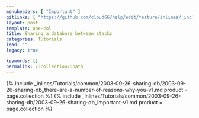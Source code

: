 ```yaml
---
menuheaders: [ "Important" ]
gitlinks: [ "https://github.com/cloud66/help/edit/feature/inlines/_includes/_inlines/Tutorials/common/2003-09-26-sharing-db/2003-09-26-sharing-db_there-are-a-number-of-reasons-why-you-v1.md", "https://github.com/cloud66/help/edit/feature/inlines/_includes/_inlines/Tutorials/common/2003-09-26-sharing-db/2003-09-26-sharing-db_important-v1.md" ]
layout: post
template: one-col
title: Sharing a database between stacks
categories: Tutorials
lead: ""
legacy: true

keywords: []
permalink: /:collection/:path
---
```




{% include _inlines/Tutorials/common/2003-09-26-sharing-db/2003-09-26-sharing-db_there-are-a-number-of-reasons-why-you-v1.md  product = page.collection %}
{% include _inlines/Tutorials/common/2003-09-26-sharing-db/2003-09-26-sharing-db_important-v1.md  product = page.collection %}